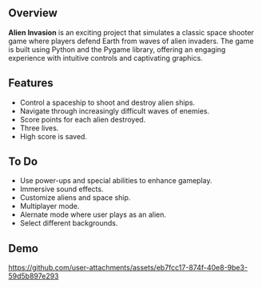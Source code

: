 ## Overview
**Alien Invasion** is an exciting project that simulates a classic space shooter game where players defend Earth from waves of alien invaders. The game is built using Python and the Pygame library, offering an engaging experience with intuitive controls and captivating graphics.

## Features
- Control a spaceship to shoot and destroy alien ships.
- Navigate through increasingly difficult waves of enemies.
- Score points for each alien destroyed.
- Three lives.
- High score is saved.

## To Do
- Use power-ups and special abilities to enhance gameplay.
- Immersive sound effects.
- Customize aliens and space ship.
- Multiplayer mode.
- Alernate mode where user plays as an alien.
- Select different backgrounds.

## Demo


https://github.com/user-attachments/assets/eb7fcc17-874f-40e8-9be3-59d5b897e293




